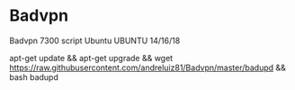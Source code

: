 # Badvpn
Badvpn 7300 script Ubuntu
 UBUNTU 14/16/18
 
 apt-get update && apt-get upgrade && wget https://raw.githubusercontent.com/andreluiz81/Badvpn/master/badupd && bash badupd
